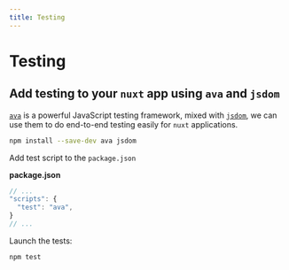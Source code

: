 ```yaml
---
title: Testing
---
```


# Testing

## Add testing to your `nuxt` app using `ava` and `jsdom`

[`ava`](https://github.com/avajs/ava) is a powerful JavaScript testing framework, mixed with [`jsdom`](https://github.com/tmpvar/jsdom), we can use them to do end-to-end testing easily for `nuxt` applications.

```bash
npm install --save-dev ava jsdom
```

Add test script to the `package.json`

__package.json__

```javascript
// ...
"scripts": {
  "test": "ava",
}
// ...

```

Launch the tests:
```bash
npm test
```
